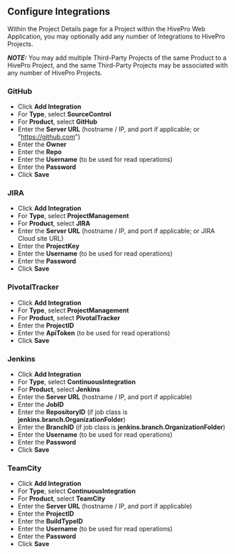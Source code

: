 ## Configure Integrations

Within the Project Details page for a Project within the HivePro Web Application, you may optionally add any number of Integrations to HivePro Projects.

**_NOTE:_** You may add multiple Third-Party Projects of the same Product to a HivePro Project, and the same Third-Party Projects may be associated with any number of HivePro Projects.

### GitHub
- Click **Add Integration**
- For **Type**, select **SourceControl**
- For **Product**, select **GitHub**
- Enter the **Server URL** (hostname / IP, and port if applicable; or "https://github.com")
- Enter the **Owner**
- Enter the **Repo**
- Enter the **Username** (to be used for read operations)
- Enter the **Password**
- Click **Save**

### JIRA
- Click **Add Integration**
- For **Type**, select **ProjectManagement**
- For **Product**, select **JIRA**
- Enter the **Server URL** (hostname / IP, and port if applicable; or JIRA Cloud site URL)
- Enter the **ProjectKey**
- Enter the **Username** (to be used for read operations)
- Enter the **Password**
- Click **Save**

### PivotalTracker
- Click **Add Integration**
- For **Type**, select **ProjectManagement**
- For **Product**, select **PivotalTracker**
- Enter the **ProjectID**
- Enter the **ApiToken** (to be used for read operations)
- Click **Save**

### Jenkins
- Click **Add Integration**
- For **Type**, select **ContinuousIntegration**
- For **Product**, select **Jenkins**
- Enter the **Server URL** (hostname / IP, and port if applicable)
- Enter the **JobID**
- Enter the **RepositoryID** (if job class is **jenkins.branch.OrganizationFolder**)
- Enter the **BranchID** (if job class is **jenkins.branch.OrganizationFolder**)
- Enter the **Username** (to be used for read operations)
- Enter the **Password**
- Click **Save**

### TeamCity
- Click **Add Integration**
- For **Type**, select **ContinuousIntegration**
- For **Product**, select **TeamCity**
- Enter the **Server URL** (hostname / IP, and port if applicable)
- Enter the **ProjectID**
- Enter the **BuildTypeID**
- Enter the **Username** (to be used for read operations)
- Enter the **Password**
- Click **Save**
